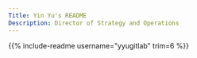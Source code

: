 ```yaml
---
Title: Yin Yu's README
Description: Director of Strategy and Operations
---
```


{{% include-readme username="yyugitlab" trim=6 %}}
